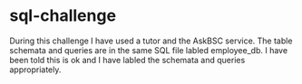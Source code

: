 # sql-challenge

During this challenge I have used a tutor and the AskBSC service.
The table schemata and queries are in the same SQL file labled employee_db. I have been told this is ok and I have labled the schemata and queries appropriately.  
